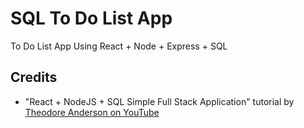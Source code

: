 # SQL To Do List App

To Do List App Using React + Node + Express + SQL

## Credits

- "React + NodeJS + SQL Simple Full Stack Application" tutorial by [Theodore Anderson on YouTube](https://www.youtube.com/watch?v=HPIjjFGYSJ4)
